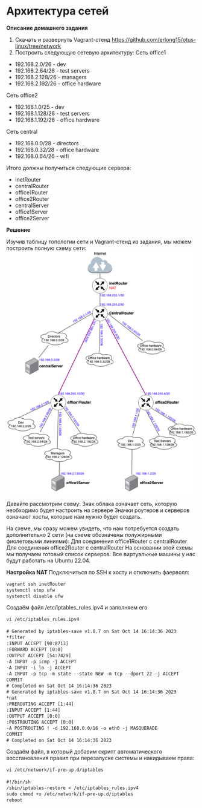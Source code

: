 # Архитектура сетей

**Описание домашнего задания**
1. Скачать и развернуть Vagrant-стенд https://github.com/erlong15/otus-linux/tree/network
2. Построить следующую сетевую архитектуру:
Сеть office1
- 192.168.2.0/26      - dev
- 192.168.2.64/26     - test servers
- 192.168.2.128/26    - managers
- 192.168.2.192/26    - office hardware

Сеть office2
- 192.168.1.0/25      - dev
- 192.168.1.128/26    - test servers
- 192.168.1.192/26    - office hardware

Сеть central
- 192.168.0.0/28     - directors
- 192.168.0.32/28    - office hardware
- 192.168.0.64/26    - wifi

Итого должны получиться следующие сервера:
- inetRouter
- centralRouter
- office1Router
- office2Router
- centralServer
- office1Server
- office2Server

**Решение**

Изучив таблицу топологии сети и Vagrant-стенд из задания, мы можем построить полную схему сети:
![Alt text](0.png)

Давайте рассмотрим схему: 
Знак облака означает сеть, которую необходимо будет настроить на сервере
Значки роутеров и серверов означают хосты, которые нам нужно будет создать. 

На схеме, мы сразу можем увидеть, что нам потребуется создать дополнительно 2 сети (на схеме обозначены полужирными фиолетовыми линиями):
Для соединения office1Router c centralRouter 
Для соединения office2Router c centralRouter 
На основании этой схемы мы получаем готовый список серверов.
Все виртуальные машины у нас будут работать на Ubuntu 22.04.

**Настройка NAT**
Подключиться по SSH к хосту и отключить фаерволл:
```
vagrant ssh inetRouter
systemctl stop ufw
systemctl disable ufw
```
Создаём файл /etc/iptables_rules.ipv4 и заполняем его
```
vi /etc/iptables_rules.ipv4

# Generated by iptables-save v1.8.7 on Sat Oct 14 16:14:36 2023
*filter
:INPUT ACCEPT [90:8713]
:FORWARD ACCEPT [0:0]
:OUTPUT ACCEPT [54:7429]
-A INPUT -p icmp -j ACCEPT
-A INPUT -i lo -j ACCEPT
-A INPUT -p tcp -m state --state NEW -m tcp --dport 22 -j ACCEPT
COMMIT
# Completed on Sat Oct 14 16:14:36 2023
# Generated by iptables-save v1.8.7 on Sat Oct 14 16:14:36 2023
*nat
:PREROUTING ACCEPT [1:44]
:INPUT ACCEPT [1:44]
:OUTPUT ACCEPT [0:0]
:POSTROUTING ACCEPT [0:0]
-A POSTROUTING ! -d 192.168.0.0/16 -o eth0 -j MASQUERADE
COMMIT
# Completed on Sat Oct 14 16:14:36 2023
```
Создаём файл, в который добавим скрипт автоматического восстановления правил при перезапуске системы и накидываем права:
```
vi /etc/network/if-pre-up.d/iptables

#!/bin/sh
/sbin/iptables-restore < /etc/iptables_rules.ipv4
sudo chmod +x /etc/network/if-pre-up.d/iptables
reboot
```


